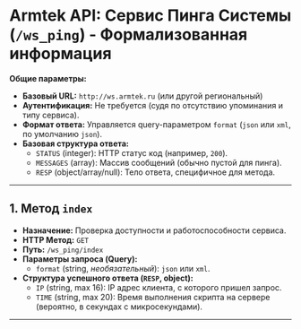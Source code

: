 # Armtek API: Сервис Пинга Системы (`/ws_ping`) - Формализованная информация

**Общие параметры:**

*   **Базовый URL:** `http://ws.armtek.ru` (или другой региональный)
*   **Аутентификация:** Не требуется (судя по отсутствию упоминания и типу сервиса).
*   **Формат ответа:** Управляется query-параметром `format` (`json` или `xml`, по умолчанию `json`).
*   **Базовая структура ответа:**
    *   `STATUS` (integer): HTTP статус код (например, `200`).
    *   `MESSAGES` (array): Массив сообщений (обычно пустой для пинга).
    *   `RESP` (object/array/null): Тело ответа, специфичное для метода.

---

## 1. Метод `index`

*   **Назначение:** Проверка доступности и работоспособности сервиса.
*   **HTTP Метод:** `GET`
*   **Путь:** `/ws_ping/index`
*   **Параметры запроса (Query):**
    *   `format` (string, *необязательный*): `json` или `xml`.
*   **Структура успешного ответа (`RESP`, object):**
    *   `IP` (string, max 16): IP адрес клиента, с которого пришел запрос.
    *   `TIME` (string, max 20): Время выполнения скрипта на сервере (вероятно, в секундах с микросекундами).

---
